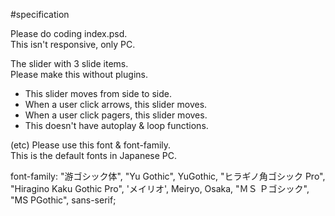 #specification

Please do coding index.psd.  
This isn't responsive, only PC.

The slider with 3 slide items.  
Please make this without plugins.  
+ This slider moves from side to side.  
+ When a user click arrows, this slider moves.  
+ When a user click pagers, this slider moves.  
+ This doesn't have autoplay & loop functions.  

(etc)
Please use this font & font-family.  
This is the default fonts in Japanese PC.  

font-family: "游ゴシック体", "Yu Gothic", YuGothic, "ヒラギノ角ゴシック Pro", "Hiragino Kaku Gothic Pro", 'メイリオ', Meiryo, Osaka, "ＭＳ Ｐゴシック", "MS PGothic", sans-serif;